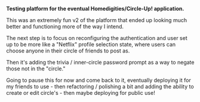**Testing platform for the eventual Homedigities/Circle-Up! application.**

This was an extremely fun v2 of the platform that ended up looking much better and functioning more of the way I intend.

The next step is to focus on reconfiguring the authentication and user set up to be more like a "Netflix" profile selection state, where users can choose anyone in their circle of friends to post as.

Then it's adding the trivia / inner-circle password prompt as a way to negate those not in the "circle."

Going to pause this for now and come back to it, eventually deploying it for my friends to use - then refactoring / polishing a bit and adding the ability to create or edit circle's - then maybe deploying for public use!
